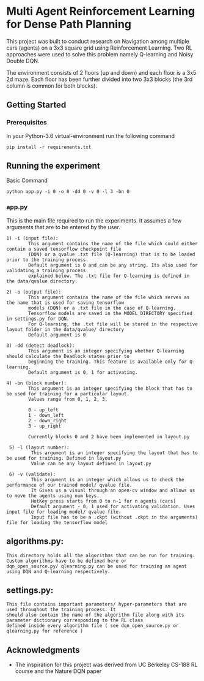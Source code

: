 # Multi Agent Reinforcement Learning for Dense Path Planning

This project was built to conduct research on Navigation among multiple cars (agents) on a 3x3 square grid using 
Reinforcement Learning. Two RL approaches were used to solve this problem namely Q-learning and Noisy Double DQN.

The environment consists of 2 floors (up and down) and each floor is a 3x5 2d maze. Each floor
has been further divided into two 3x3 blocks (the 3rd column is common for both blocks).


## Getting Started

### Prerequisites

In your Python-3.6 virtual-environment run the following command

```
pip install -r requirements.txt
```

## Running the experiment
Basic Command

```
python app.py -i 0 -o 0 -dd 0 -v 0 -l 3 -bn 0
```

### app.py

This is the main file required to run the experiments. It assumes a few arguments that are to be entered by the
    user.

    1) -i (input file):
            This argument contains the name of the file which could either contain a saved tensorflow checkpoint file
            (DQN) or a qvalue .txt file (Q-learning) that is to be loaded prior to the training process.
            Default argument is 0 and can be any string. Its also used for validating a training process
            explained below. The .txt file for Q-learning is defined in the data/qvalue directory.

    2) -o (output file):
            This argument contains the name of the file which serves as the name that is used for saving tensorflow
            models (DQN) or a .txt file in the case of Q-learning.
            Tensorflow models are saved in the MODEL_DIRECTORY specified in settings.py for DQN.
            For Q-learning, the .txt file will be stored in the respective layout folder in the data/qvalue/ directory
            Default argument is 0

    3) -dd (detect deadlock):
            This argument is an integer specifying whether Q-learning should calculate the Deadlock states prior to
            beginning the training. This feature is available only for Q-learning.
            Default argument is 0, 1 for activating.

    4) -bn (block number):
            This argument is an integer specifying the block that has to be used for training for a particular layout.
            Values range from 0, 1, 2, 3.

            0 - up_left
            1 - down_left
            2 - down_right
            3 - up_right

            Currently blocks 0 and 2 have been implemented in layout.py

     5) -l (layout number):
             This argument is an integer specifying the layout that has to be used for training. Defined in layout.py
             Value can be any layout defined in layout.py

     6) -v (validate):
             This argument is an integer which allows us to check the performance of our trained model/ qvalue file.
             It Gives us a visual through an open-cv window and allows us to move the agents using num keys.
             HotKey press starts from 0 to n-1 for n agents (cars)
             Default argument - 0, 1 used for activating validation. Uses input file for loading model/ qvalue file.
             Input file has to be a .ckpt (without .ckpt in the arguments) file for loading the tensorflow model

## algorithms.py:
    This directory holds all the algorithms that can be run for training. Custom algorithms have to be defined here or
    dqn_open_source.py/ qlearning.py can be used for training an agent using DQN and Q-learning respectively.


## settings.py:
    This file contains important parameters/ hyper-parameters that are used throughout the training process. It
    should also contain the name of the algorithm file along with its parameter dictionary corresponding to the RL class
    defined inside every algorithm file ( see dqn_open_source.py or qlearning.py for reference )


## Acknowledgments

* The inspiration for this project was derived from UC Berkeley CS-188 RL course and the Nature DQN paper 

